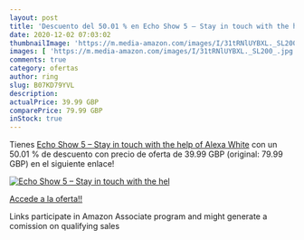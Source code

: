 ```yaml
---
layout: post
title: 'Descuento del 50.01 % en Echo Show 5 – Stay in touch with the hel'
date: 2020-12-02 07:03:02
thumbnailImage: 'https://m.media-amazon.com/images/I/31tRNlUYBXL._SL200_.jpg'
images: [ 'https://m.media-amazon.com/images/I/31tRNlUYBXL._SL200_.jpg' ]
comments: true
category: ofertas
author: ring
slug: B07KD79YVL
description:
actualPrice: 39.99 GBP
comparePrice: 79.99 GBP
inStock: true
---
```


Tienes [Echo Show 5 – Stay in touch with the help of Alexa  White](https://www.amazon.co.uk/dp/B07KD79YVL/?tag=tolees0a-21) con un 50.01 % de descuento con precio de oferta de 39.99 GBP (original: 79.99 GBP) en el siguiente enlace!

[![Echo Show 5 – Stay in touch with the hel](https://m.media-amazon.com/images/I/31tRNlUYBXL._SL200_.jpg)](https://www.amazon.co.uk/dp/B07KD79YVL/?tag=tolees0a-21)

[Accede a la oferta!!](https://www.amazon.co.uk/dp/B07KD79YVL/?tag=tolees0a-21)

Links participate in Amazon Associate program and might generate a comission on qualifying sales


